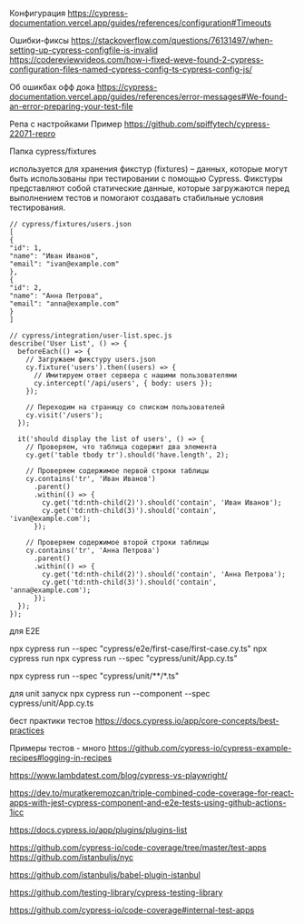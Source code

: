 Конфигурация
https://cypress-documentation.vercel.app/guides/references/configuration#Timeouts

Ошибки-фиксы
https://stackoverflow.com/questions/76131497/when-setting-up-cypress-configfile-is-invalid
https://codereviewvideos.com/how-i-fixed-weve-found-2-cypress-configuration-files-named-cypress-config-ts-cypress-config-js/

Об ошикбах офф дока
https://cypress-documentation.vercel.app/guides/references/error-messages#We-found-an-error-preparing-your-test-file


Репа с настройками Пример
https://github.com/spiffytech/cypress-22071-repro

Папка cypress/fixtures 

используется для хранения фикстур (fixtures) – данных, которые могут быть использованы при тестировании с помощью Cypress. Фикстуры представляют собой статические данные, которые загружаются перед выполнением тестов и помогают создавать стабильные условия тестирования.


```
// cypress/fixtures/users.json
[
{
"id": 1,
"name": "Иван Иванов",
"email": "ivan@example.com"
},
{
"id": 2,
"name": "Анна Петрова",
"email": "anna@example.com"
}
]
```

```
// cypress/integration/user-list.spec.js
describe('User List', () => {
  beforeEach(() => {
    // Загружаем фикстуру users.json
    cy.fixture('users').then((users) => {
      // Имитируем ответ сервера с нашими пользователями
      cy.intercept('/api/users', { body: users });
    });
    
    // Переходим на страницу со списком пользователей
    cy.visit('/users');
  });

  it('should display the list of users', () => {
    // Проверяем, что таблица содержит два элемента
    cy.get('table tbody tr').should('have.length', 2);

    // Проверяем содержимое первой строки таблицы
    cy.contains('tr', 'Иван Иванов')
      .parent()
      .within(() => {
        cy.get('td:nth-child(2)').should('contain', 'Иван Иванов');
        cy.get('td:nth-child(3)').should('contain', 'ivan@example.com');
      });

    // Проверяем содержимое второй строки таблицы
    cy.contains('tr', 'Анна Петрова')
      .parent()
      .within(() => {
        cy.get('td:nth-child(2)').should('contain', 'Анна Петрова');
        cy.get('td:nth-child(3)').should('contain', 'anna@example.com');
      });
  });
});
```

для Е2Е

npx cypress run --spec "cypress/e2e/first-case/first-case.cy.ts"
npx cypress run
npx cypress run --spec "cypress/unit/App.cy.ts"

npx cypress run --spec "cypress/unit/**/*.ts"



для unit запуск
npx cypress run --component --spec cypress/unit/App.cy.ts


бест практики тестов
https://docs.cypress.io/app/core-concepts/best-practices

Примеры тестов - много
https://github.com/cypress-io/cypress-example-recipes#logging-in-recipes


https://www.lambdatest.com/blog/cypress-vs-playwright/




https://dev.to/muratkeremozcan/triple-combined-code-coverage-for-react-apps-with-jest-cypress-component-and-e2e-tests-using-github-actions-1icc


https://docs.cypress.io/app/plugins/plugins-list

https://github.com/cypress-io/code-coverage/tree/master/test-apps
https://github.com/istanbuljs/nyc

https://github.com/istanbuljs/babel-plugin-istanbul

https://github.com/testing-library/cypress-testing-library

https://github.com/cypress-io/code-coverage#internal-test-apps
